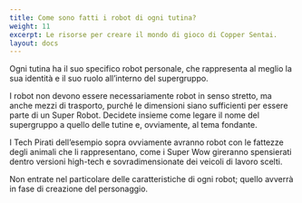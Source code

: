 ```yaml
---
title: Come sono fatti i robot di ogni tutina?
weight: 11
excerpt: Le risorse per creare il mondo di gioco di Copper Sentai.
layout: docs
---
```

Ogni tutina ha il suo specifico robot personale, che rappresenta al meglio la sua identità e il suo ruolo all’interno del supergruppo.

I robot non devono essere necessariamente robot in senso stretto, ma anche mezzi di trasporto, purché le dimensioni siano sufficienti per essere parte di un Super Robot. Decidete insieme come legare il nome del supergruppo a quello delle tutine e, ovviamente, al tema fondante. 

I Tech Pirati dell’esempio sopra ovviamente avranno robot con le fattezze degli animali che li rappresentano, come i Super Wow gireranno spensierati dentro versioni high-tech e sovradimensionate dei veicoli di lavoro scelti.

Non entrate nel particolare delle caratteristiche di ogni robot; quello avverrà in fase di creazione del personaggio. 
